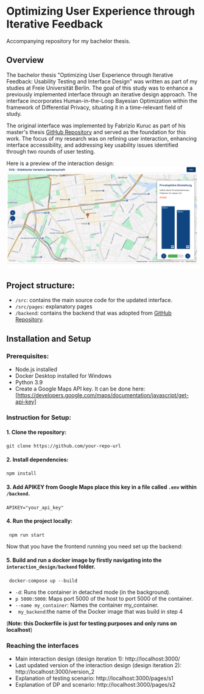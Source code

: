 # Optimizing User Experience through Iterative Feedback

Accompanying repository for my bachelor thesis.

## Overview

The bachelor thesis "Optimizing User Experience through Iterative Feedback: Usability Testing and Interface Design" was written as part of my studies at Freie Universität Berlin. The goal of this study was to enhance a previously implemented interface through an iterative design approach. The interface incorporates Human-in-the-Loop Bayesian Optimization within the framework of Differential Privacy, situating it in a time-relevant field of study.

The original interface was implemented by Fabrizio Kuruc as part of his master's thesis [GitHub Repository](https://github.com/fabriz-io/universal-preference-exploration) and served as the foundation for this work.
The focus of my research was on refining user interaction, enhancing interface accessibility, and addressing key usability issues identified through two rounds of user testing.

Here is a preview of the interaction design:
![Interface Screenshot](./src/img/last_version.png)

## Project structure:

- ```/src```: contains the main source code for the updated interface.
- ```/src/pages```: explanatory pages
- ```/backend```: contains the backend that was adopted from [GitHub Repository](https://github.com/fabriz-io/universal-preference-exploration).


## Installation and Setup

### Prerequisites:
- Node.js installed
- Docker Desktop installed for Windows
- Python 3.9
- Create a Google Maps API key. It can be done here:[https://developers.google.com/maps/documentation/javascript/get-api-key] 


### Instruction for Setup:

#### 1. Clone the repository:

``` git clone https://github.com/your-repo-url ```

#### 2. Install dependencies:

``` npm install ```

#### 3. Add APIKEY from Google Maps place this key in a file called ```.env``` within ```/backend```. 

```APIKEY="your_api_key"```
 
#### 4. Run the project locally:
 
``` npm run start```

Now that you have the frontend running you need set up the backend: 

#### 5. Build and run a docker image by firstly navigating into the ``` interaction_design/backend``` folder.

``` docker-compose up --build```


- ```-d```: Runs the container in detached mode (in the background).
- ```p 5000:5000```: Maps port 5000 of the host to port 5000 of the container.
- ```--name my_container```: Names the container my_container.
- ``` my_backend```:the name of the Docker image that was build in step 4

(__Note: this Dockerfile is just for testing purposes and only runs on localhost__)

### Reaching the interfaces
- Main interaction design (design iteration 1): http://localhost:3000/
- Last updated version of the interaction design (design iteration 2): http://localhost:3000/version_2
- Explanation of testing scenario: http://localhost:3000/pages/s1
- Explanation of DP and scenario: http://localhost:3000/pages/s2
